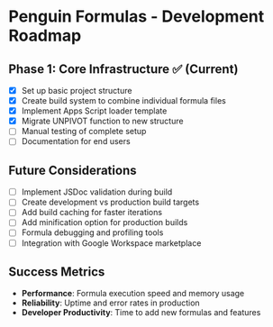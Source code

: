 # Penguin Formulas - Development Roadmap

## Phase 1: Core Infrastructure ✅ (Current)
- [x] Set up basic project structure
- [x] Create build system to combine individual formula files
- [x] Implement Apps Script loader template
- [x] Migrate UNPIVOT function to new structure
- [ ] Manual testing of complete setup
- [ ] Documentation for end users

## Future Considerations
- [ ] Implement JSDoc validation during build
- [ ] Create development vs production build targets
- [ ] Add build caching for faster iterations
- [ ] Add minification option for production builds
- [ ] Formula debugging and profiling tools
- [ ] Integration with Google Workspace marketplace

## Success Metrics
- **Performance**: Formula execution speed and memory usage
- **Reliability**: Uptime and error rates in production
- **Developer Productivity**: Time to add new formulas and features

